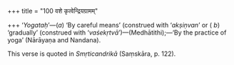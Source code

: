 +++
title = "100 वशे कृत्वेन्द्रियग्रामम्"

+++
‘*Yogataḥ*’—(*a*) ‘By careful means’ (construed with ‘*akṣiṇvan*’ or (
*b*) ‘gradually’ (construed with ‘*vaśekṛtvā*’)—(Medhātithi);—‘By the
practice of yoga’ (Nārāyaṇa and Nandana).

This verse is quoted in *Smṛticandrikā* (Saṃskāra, p. 122).


